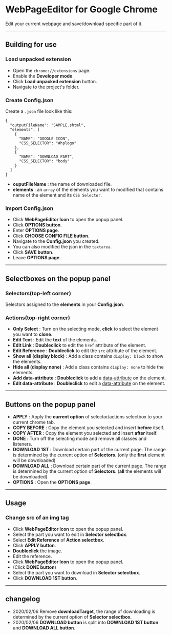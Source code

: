# WebPageEditor for Google Chrome
Edit your current webpage and save/download specific part of it.

----
## Building for use
### Load unpacked extension
* Open the `chrome://extensions` page.
* Enable the **Developer mode**.
* Click **Load unpacked extension** button.
* Navigate to the project's folder.

### Create Config.json
Create a `.json` file look like this:

    {
      "outputFileName": "SAMPLE.shtml",
      "elements": [
        {
          "NAME": "GOOGLE ICON",
          "CSS_SELECTOR": "#hplogo"
        },
        {
          "NAME": "DOWNLOAD PART",
          "CSS_SELECTOR": "body"
        }
      ]
    }

* **ouputFileName** : the name of downloaded file.
* **elements** : an `array` of the elements you want to modified that contains name of the element and its `CSS Selector`.

### Import Config.json
* Click **WebPageEditor Icon** to open the popup panel.
* Click **OPTIONS button**.
* Enter **OPTIONS page**.
* Click **CHOOSE CONFIG FILE button**.
* Navigate to the **Config.json** you created.
* You can also modified the json in the `textarea`.
* Click **SAVE button**.
* Leave **OPTIONS page**.

----
## Selectboxes on the popup panel
### Selectors(top-left corner)
Selectors assigned to the **elements** in your **Config.json**.

### Actions(top-right corner)
* **Only Select** : Turn on the selecting mode, **click** to select the element you want to **clone**.
* **Edit Text** : Edit the **text** of the elements.
* **Edit Link** : **Doubleclick** to edit the `href` attribute of the element.
* **Edit Reference** : **Doubleclick** to edit the `src` attribute of the element.
* **Show all (display block)** : Add a class contains `display: block` to show the elements.
* **Hide all (display none)** : Add a class contains `display: none` to hide the elements.
* **Add data-attribute** : **Doubleclick** to add a [data-attribute](https://developer.mozilla.org/en-US/docs/Learn/HTML/Howto/Use_data_attributes) on the element.
* **Edit data-attribute** : **Doubleclick** to edit a [data-attribute](https://developer.mozilla.org/en-US/docs/Learn/HTML/Howto/Use_data_attributes) on the element.

----
## Buttons on the popup panel
* **APPLY** : Apply the  **current option** of selector/actions selectbox to your current chrome tab.
* **COPY BEFORE** : Copy the element you selected and insert **before** itself.
* **COPY AFTER** : Copy the element you selected and insert **after** itself.
* **DONE** : Turn off the selecting mode and remove all classes and listeners.
* **DOWNLOAD 1ST** : Download certain part of the current page. The range is determined by the current option of **Selectors**. (only the **first** element will be downloaded)
* **DOWNLOAD ALL** : Download certain part of the current page. The range is determined by the current option of **Selectors**. (**all** the elements will be downloaded)
* **OPTIONS** : Open the **OPTIONS page**.

----
## Usage
### Change src of an img tag
* Click **WebPageEditor Icon** to open the popup panel.
* Select the part you want to edit in **Selector selectbox**.
* Select **Edit Reference** of **Action selectbox**.
* Click **APPLY button**.
* **Doubleclick** the image.
* Edit the reference.
* Click **WebPageEditor Icon** to open the popup panel.
* (Click **DONE button**)
* Select the part you want to download in **Selector selectbox**.
* Click **DOWNLOAD 1ST button**.

----
## changelog
* 2020/02/06 Remove **downloadTarget**, the range of downloading is determined by the current option of **Selector selectbox**.
* 2020/02/06 **DOWNLOAD button** is split into **DOWNLOAD 1ST button** and **DOWNLOAD ALL button**.
